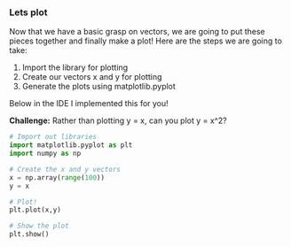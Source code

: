 ### Lets plot

Now that we have a basic grasp on vectors, we are going to put these pieces together and finally make a plot!  Here are the steps we are going to take:

1. Import the library for plotting
2. Create our vectors x and y for plotting
3. Generate the plots using matplotlib.pyplot  

Below in the IDE I implemented this for you!

**Challenge:** Rather than plotting y = x, can you plot y = x^2?

```python
# Import out libraries
import matplotlib.pyplot as plt
import numpy as np

# Create the x and y vectors
x = np.array(range(100))
y = x

# Plot!  
plt.plot(x,y)

# Show the plot
plt.show()
```
